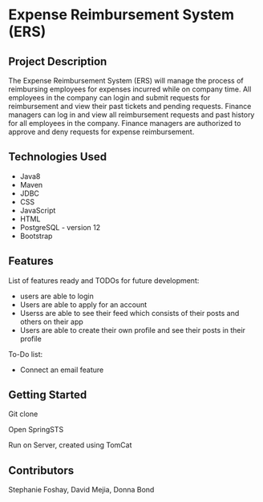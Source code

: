 <h1>Expense Reimbursement System (ERS)</h1>

<h2>Project Description</h2>
<p>The Expense Reimbursement System (ERS) will manage the process of reimbursing employees for expenses incurred while on company time. All employees in the company can login and submit requests for reimbursement and view their past tickets and pending requests. Finance managers can log in and view all reimbursement requests and past history for all employees in the company. Finance managers are authorized to approve and deny requests for expense reimbursement.</p>

<h2>Technologies Used</h2>
<ul>
  <li>Java8</li>
  <li>Maven</li>
  <li>JDBC</li>
  <li>CSS</li>
  <li>JavaScript</li>
  <li>HTML</li>
  <li>PostgreSQL - version 12</li>
  <li>Bootstrap</li>
</ul>

<h2>Features</h2>
<p>List of features ready and TODOs for future development:</p>
<ul>
  <li>users are able to login</li>
  <li>Users are able to apply for an account</li>
  <li>Userss are able to see their feed which consists of their posts and others on their app</li>
  <li>Users are able to create their own profile and see their posts in their profile</li>
</ul>

<p>To-Do list:</p>
<ul>
  <li>Connect an email feature</li>
</ul>

<h2>Getting Started</h2>
<p>Git clone</p>
<p>Open SpringSTS</p>
<p>Run on Server, created using TomCat</p>

<h2>Contributors</h2>
<p>Stephanie Foshay, David Mejia, Donna Bond</p>
